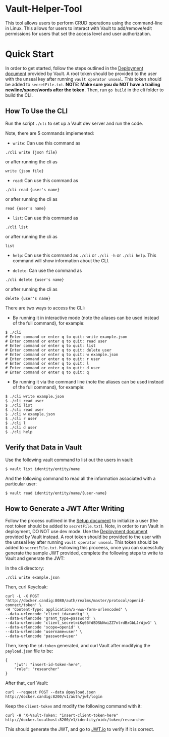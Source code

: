 # Vault-Helper-Tool

This tool allows users to perform CRUD operations using the command-line in Linux. This allows for users to interact with Vault to add/remove/edit permissions for users that set the access level and user authorization. 

# Quick Start

In order to get started, follow the steps outlined in the [Deployment document](https://learn.hashicorp.com/tutorials/vault/getting-started-deploy) provided by Vault. A root token should be provided to the user with the unseal key after running `vault operator unseal`. This token should be added to `secretFile.txt`. **NOTE: Make sure you do NOT have a trailing newline/space/words after the token**.
Then, run `go build` in the cli folder to build the CLI.

## How To Use the CLI

Run the script `./cli` to set up a Vault dev server and run the code.

Note, there are 5 commands implemented:

- `write`: Can use this command as 
```
./cli write {json file}
```
or after running the cli as 
```
write {json file}
```
- `read`: Can use this command as 
```
./cli read {user's name}
```
or after running the cli as 
```
read {user's name}
```
- `list`: Can use this command as 
```
./cli list
``` 
or after running the cli as 
```
list 
```
- `help`: Can use this command as `./cli` or `./cli -h` or `./cli help`. This command will show information about the CLI.

- `delete`: Can use the command as
```
./cli delete {user's name}
```
or after running the cli as
```
delete {user's name}
```

There are two ways to access the CLI:
- By running it in interactive mode (note the aliases can be used instead of the full command), for example: 
```
$ ./cli
# Enter command or enter q to quit: write example.json
# Enter command or enter q to quit: read user
# Enter command or enter q to quit: list
# Enter command or enter q to quit: delete user
# Enter command or enter q to quit: w example.json
# Enter command or enter q to quit: r user
# Enter command or enter q to quit: l
# Enter command or enter q to quit: d user
# Enter command or enter q to quit: q
```

- By running it via the command line (note the aliases can be used instead of the full command), for example:
```
$ ./cli write example.json
$ ./cli read user
$ ./cli list
$ ./cli read user
$ ./cli w example.json
$ ./cli r user
$ ./cli l
$ ./cli d user
$ ./cli help
```
## Verify that Data in Vault

Use the following vault command to list out the users in vault:
```
$ vault list identity/entity/name
```
And the following command to read all the information associated with a particular user:
```
$ vault read identity/entity/name/{user-name}
```

## How to Generate a JWT After Writing

Follow the process outlined in the [Setup document](https://candig.atlassian.net/wiki/spaces/CA/pages/623116353/Authorisation+-+Vault+helper+tool) to initialize a user (the root token should be added to `secretFile.txt`). Note, in order to run Vault in deployment, DO NOT use dev mode. Use the [Deployment document](https://learn.hashicorp.com/tutorials/vault/getting-started-deploy) provided by Vault instead. A root token should be provided to the user with the unseal key after running `vault operator unseal`. This token should be added to `secretFile.txt`. 
Following this proceess, once you can sucessfully generate the sample JWT provided, complete the following steps to write to Vault and generate the JWT:

In the cli directory:
```
./cli write example.json
```
Then, curl Keycloak:
```
curl -L -X POST 'http://docker.candig:8080/auth/realms/master/protocol/openid-connect/token' \
-H 'Content-Type: application/x-www-form-urlencoded' \
--data-urlencode 'client_id=candig' \
--data-urlencode 'grant_type=password' \
--data-urlencode 'client_secret=iKq66fdBDSbNwiZZ7ntrdBxGbLJrWjwG' \
--data-urlencode 'scope=openid' \
--data-urlencode 'username=user' \
--data-urlencode 'password=user'
```
Then, keep the `id-token` generated, and curl Vault after modifying the `payload.json` file to be:
```
{
    "jwt": "insert-id-token-here",
    "role": "researcher"
}
```
After that, curl Vault:
```
curl --request POST --data @payload.json http://docker.candig:8200/v1/auth/jwt/login
```
Keep the `client-token` and modify the following command with it:
```
curl -H "X-Vault-Token: "insert-client-token-here" http://docker.localhost:8200/v1/identity/oidc/token/researcher
```
This should generate the JWT, and go to [JWT.io](https://jwt.io/) to verify if it is correct.

